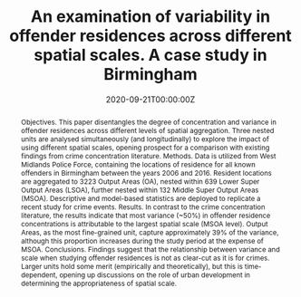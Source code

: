 ---
abstract: Objectives. This paper disentangles the degree of concentration and variance in offender residences across different levels of spatial aggregation. Three nested units are analysed simultaneously (and longitudinally) to explore the impact of using different spatial scales, opening prospect for a comparison with existing findings from crime concentration literature. Methods. Data is utilized from West Midlands Police Force, containing the locations of residence for all known offenders in Birmingham between the years 2006 and 2016. Resident locations are aggregated to 3223 Output Areas (OA), nested within 639 Lower Super Output Areas (LSOA), further nested within 132 Middle Super Output Areas (MSOA). Descriptive and model-based statistics are deployed to replicate a recent study for crime events. Results. In contrast to the crime concentration literature, the results indicate that most variance (~50%) in offender residence concentrations is attributable to the largest spatial scale (MSOA level). Output Areas, as the most fine-grained unit, capture approximately 39% of the variance, although this proportion increases during the study period at the expense of MSOA. Conclusions. Findings suggest that the relationship between variance and scale when studying offender residences is not as clear-cut as it is for crimes. Larger units hold some merit (empirically and theoretically), but this is time-dependent, opening up discussions on the role of urban development in determining the appropriateness of spatial scale.
authors:
- Samuel Langton
- Wouter Steenbeek
- Monsuru Adepeju
date: "2020-09-21T00:00:00Z"
doi: ""
featured: false
image:
  caption: ""
  focal_point: ""
  preview_only: true
projects: []
publication: 'Under review'
publication_short: ""
publication_types:
- "3"
publishDate: "2019-09-18T00:00:00Z"
summary: Paper exploring concentration and variance in offender residences across multiple (nested) spatial scales.
tags:
- spatial scale
- maps
- crime
- offenders
- neighbourhoods
title: An examination of variability in offender residences across different spatial scales. A case study in Birmingham
url_preprint: "https://osf.io/preprints/socarxiv/xe7fq/"
---